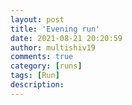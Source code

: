 ```yaml
---
layout: post
title: 'Evening run'
date: 2021-08-21 20:20:59
author: multishiv19
comments: true
category: [runs]
tags: [Run]
description: 
---
```


<div width='100%' class='strava-embed-placeholder' data-embed-type='activity' data-embed-id='5827244883'></div>
<script src='https://strava-embeds.com/embed.js'></script>
